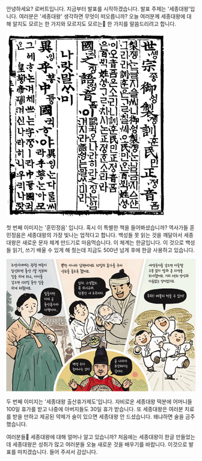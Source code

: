 안녕하세요? 로버트입니다. 지금부터 발표를 시작하겠습니다. 발표 주제는 '세종대왕'입니다. 여러분은 '세종대왕' 생각하면 무엇이 떠오릅니까? 오늘 여러분께 세종대왕에 대해 알지도 모르는 한 가지와 모르지도 모르는 한 가지를 말씀드리려고 합니다.

![](훈민정음.png)

첫 번째 이미지는 '훈민정음' 입니다. 혹시 이 특별한 책을 들어봐셨습니까? 역사가들 훈민정음은 세종대왕의 가장 빛나는 업적다고 합니다. 백성들 못 읽는 것을 깨달아서 세종대왕은 새로운 문자 체계 만드기로 마음먹습니다. 이 체계는 한글입니다. 이 것으로 백성들 읽기, 쓰기 배울 수 있게 해 줬는데 지금도 500년 넘게 후에 한글 사용하고 있습니다.

![](세종대왕_출산휴가제도.png)

두 번째 이미지는 '세종대왕 출산휴가제도'입니다. 자비로운 세종대왕 떡분에 어머니들 100일 휴가를 받고 나중에 아버지들도 30일 휴가 받습니다. 또 세종대왕은 여러분 치료를 받을 만하고 제공된 약제가 술이 있으면 세종대왕 안 드셨습니다. 왜냐하면 술을 금주했습니다.

여러분들 세종대왕에 대해 얼머나 알고 있습니까? 처음에는 세종대왕이 한글 만들었는데 세종대왕은 성취가 많고 여러분들 오늘 새로운 것을 배우기를 바랍니다. 이것으로 발표를 마치겠습니다. 들어 주셔서 감삽니다.